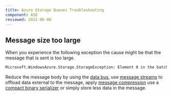 ```yaml
---
title: Azure Storage Queues Troubleshooting
component: ASQ
reviewed: 2021-06-08
---
```


## Message size too large

When you experience the following exception the cause might be that the message that is sent is too large.

```txt
Microsoft.WindowsAzure.Storage.StorageException: Element 0 in the batch returned an unexpected response code.
```

Reduce the message body by using the [data bus](https://docs.particular.net/nservicebus/messaging/databus/), use [message streams](https://docs.particular.net/samples/pipeline/stream-properties/) to offload data external to the message, apply [message compression](https://www.nuget.org/packages/NServiceBus.Compression/) use a [compact binary serializer](https://docs.particular.net/nservicebus/community/#serializers) or simply store less data in the message.
